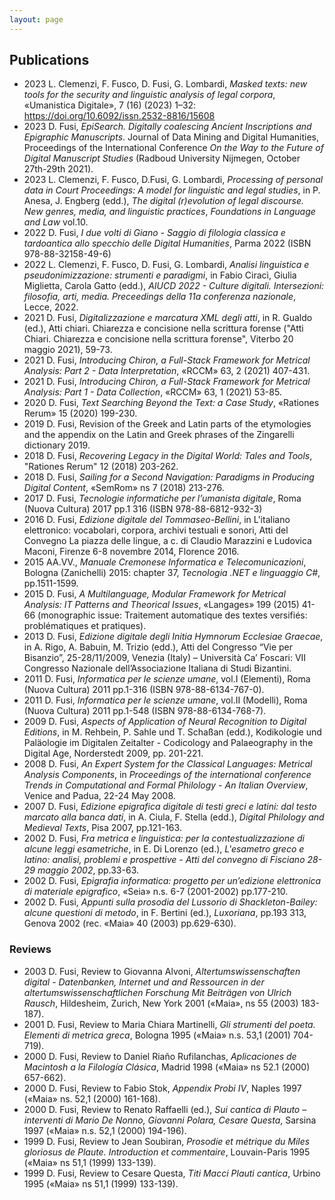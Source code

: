 ```yaml
---
layout: page
---
```


## Publications

- 2023 L. Clemenzi, F. Fusco, D. Fusi, G. Lombardi, _Masked texts: new tools for the security and linguistic analysis of legal corpora_, «Umanistica Digitale», 7 (16) (2023) 1–32: <https://doi.org/10.6092/issn.2532-8816/15608>
- 2023 D. Fusi, _EpiSearch. Digitally coalescing Ancient Inscriptions and Epigraphic Manuscripts_. Journal of Data Mining and Digital Humanities, Proceedings of the International Conference _On the Way to the Future of Digital Manuscript Studies_ (Radboud University Nijmegen, October 27th-29th 2021).
- 2023 L. Clemenzi, F. Fusco, D.Fusi, G. Lombardi, _Processing of personal data in Court Proceedings: A model for linguistic and legal studies_, in P. Anesa, J. Engberg (edd.), _The digital (r)evolution of legal discourse. New genres, media, and linguistic practices_, _Foundations in Language and Law_ vol.10.
- 2022 D. Fusi, _I due volti di Giano - Saggio di filologia classica e tardoantica allo specchio delle Digital Humanities_, Parma 2022 (ISBN 978-88-32158-49-6)
- 2022 L. Clemenzi, F. Fusco, D. Fusi, G. Lombardi, _Analisi linguistica e pseudonimizzazione: strumenti e paradigmi_, in Fabio Ciracì, Giulia Miglietta, Carola Gatto (edd.), _AIUCD 2022 - Culture digitali. Intersezioni: filosofia, arti, media. Preceedings della 11a conferenza nazionale_, Lecce, 2022.
- 2021 D. Fusi, _Digitalizzazione e marcatura XML degli atti_, in R. Gualdo (ed.), Atti chiari. Chiarezza e concisione nella scrittura forense ("Atti Chiari. Chiarezza e concisione nella scrittura forense", Viterbo 20 maggio 2021), 59-73.
- 2021 D. Fusi, _Introducing Chiron, a Full-Stack Framework for Metrical Analysis: Part 2 - Data Interpretation_, «RCCM» 63, 2 (2021) 407-431.
- 2021 D. Fusi, _Introducing Chiron, a Full-Stack Framework for Metrical Analysis: Part 1 - Data Collection_, «RCCM» 63, 1 (2021) 53-85.
- 2020 D. Fusi, _Text Searching Beyond the Text: a Case Study_, «Rationes Rerum» 15 (2020) 199-230.
- 2019 D. Fusi, Revision of the Greek and Latin parts of the etymologies and the appendix on the Latin and Greek phrases of the Zingarelli dictionary 2019.
- 2018 D. Fusi, _Recovering Legacy in the Digital World: Tales and Tools_, "Rationes Rerum" 12 (2018) 203-262.
- 2018 D. Fusi, _Sailing for a Second Navigation: Paradigms in Producing Digital Content_, «SemRom» ns 7 (2018) 213-276.
- 2017 D. Fusi, _Tecnologie informatiche per l’umanista digitale_, Roma (Nuova Cultura) 2017 pp.1 316 (ISBN 978-88-6812-932-3)
- 2016 D. Fusi, _Edizione digitale del Tommaseo-Bellini_, in L'italiano elettronico: vocabolari, corpora, archivi testuali e sonori, Atti del Convegno La piazza delle lingue, a c. di Claudio Marazzini e Ludovica Maconi, Firenze 6-8 novembre 2014, Florence 2016.
- 2015 AA.VV., _Manuale Cremonese Informatica e Telecomunicazioni_, Bologna (Zanichelli) 2015: chapter 37, _Tecnologia .NET e linguaggio C#_, pp.1511-1599.
- 2015 D. Fusi, _A Multilanguage, Modular Framework for Metrical Analysis: IT Patterns and Theorical Issues_, «Langages» 199 (2015) 41-66 (monographic issue: Traitement automatique des textes versifiés: problématiques et pratiques).
- 2013 D. Fusi, _Edizione digitale degli Initia Hymnorum Ecclesiae Graecae_, in A. Rigo, A. Babuin, M. Trizio (edd.), Atti del Congresso “Vie per Bisanzio”, 25-28/11/2009, Venezia (Italy) – Università Ca’ Foscari: VII Congresso Nazionale dell’Associazione Italiana di Studi Bizantini.
- 2011 D. Fusi, _Informatica per le scienze umane_, vol.I (Elementi), Roma (Nuova Cultura) 2011 pp.1-316 (ISBN 978-88-6134-767-0).
- 2011 D. Fusi, _Informatica per le scienze umane_, vol.II (Modelli), Roma (Nuova Cultura) 2011 pp.1-548 (ISBN 978-88-6134-768-7).
- 2009 D. Fusi, _Aspects of Application of Neural Recognition to Digital Editions_, in M. Rehbein, P. Sahle und T. Schaßan (edd.), Kodikologie und Paläologie im Digitalen Zeitalter - Codicology and Palaeography in the Digital Age, Norderstedt 2009, pp. 201-221.
- 2008 D. Fusi, _An Expert System for the Classical Languages: Metrical Analysis Components_, in _Proceedings of the international conference Trends in Computational and Formal Philology - An Italian Overview_, Venice and Padua, 22-24 May 2008.
- 2007 D. Fusi, _Edizione epigrafica digitale di testi greci e latini: dal testo marcato alla banca dati_, in A. Ciula, F. Stella (edd.), _Digital Philology and Medieval Texts_, Pisa 2007, pp.121-163.
- 2002 D. Fusi, _Fra metrica e linguistica: per la contestualizzazione di alcune leggi esametriche_, in E. Di Lorenzo (ed.), _L'esametro greco e latino: analisi, problemi e prospettive - Atti del convegno di Fisciano 28-29 maggio 2002_, pp.33-63.
- 2002 D. Fusi, _Epigrafia informatica: progetto per un’edizione elettronica di materiale epigrafico_, «Seia» n.s. 6-7 (2001-2002) pp.177-210.
- 2002 D. Fusi, _Appunti sulla prosodia del Lussorio di Shackleton-Bailey: alcune questioni di metodo_, in F. Bertini (ed.), _Luxoriana_, pp.193 313, Genova 2002 (rec. «Maia» 40 (2003) pp.629-630).

### Reviews

- 2003 D. Fusi, Review to Giovanna Alvoni, _Altertumswissenschaften digital - Datenbanken, Internet und and Ressourcen in der altertumswissenschaftlichen Forschung Mit Beiträgen von Ulrich Rausch_, Hildesheim, Zurich, New York 2001 («Maia», ns 55 (2003) 183-187).
- 2001 D. Fusi, Review to Maria Chiara Martinelli, _Gli strumenti del poeta. Elementi di metrica greca_, Bologna 1995 («Maia» n.s. 53,1 (2001) 704-719).
- 2000 D. Fusi, Review to Daniel Riaño Rufilanchas, _Aplicaciones de Macintosh a la Filología Clásica_, Madrid 1998 («Maia» ns 52.1 (2000) 657-662).
- 2000 D. Fusi, Review to Fabio Stok, _Appendix Probi IV_, Naples 1997 («Maia» ns. 52,1 (2000) 161-168).
- 2000 D. Fusi, Review to Renato Raffaelli (ed.), _Sui cantica di Plauto – interventi di Mario De Nonno, Giovanni Polara, Cesare Questa_, Sarsina 1997 («Maia» n.s. 52,1 (2000) 194-196).
- 1999 D. Fusi, Review to Jean Soubiran, _Prosodie et métrique du Miles gloriosus de Plaute. Introduction et commentaire_, Louvain-Paris 1995 («Maia» ns 51,1 (1999) 133-139).
- 1999 D. Fusi, Review to Cesare Questa, _Titi Macci Plauti cantica_, Urbino 1995 («Maia» ns 51,1 (1999) 133-139).
